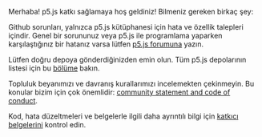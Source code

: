 Merhaba! p5.js katkı sağlamaya hoş geldiniz! Bilmeniz gereken birkaç şey:

Github sorunları, yalnızca p5.js kütüphanesi için hata ve özellik talepleri içindir. Genel bir sorununuz veya p5.js ile programlama yaparken karşılaştığınız bir hatanız varsa lütfen [p5.js forumuna](https://discourse.processing.org/c/p5js) yazın.

Lütfen doğru depoya gönderdiğinizden emin olun. Tüm p5.js depolarının listesi için bu [bölüme](https://github.com/processing/p5.js/blob/main/README.md#issues) bakın.

Topluluk beyanımızı ve davranış kurallarımızı incelemekten çekinmeyin. Bu konular bizim için çok önemlidir: [community statement and code of conduct](https://github.com/processing/p5.js/blob/main/CODE_OF_CONDUCT.md).

Kod, hata düzeltmeleri ve belgelerle ilgili daha ayrıntılı bilgi için [katkıcı belgelerini](https://github.com/processing/p5.js/blob/main/contributor_docs/) kontrol edin.
